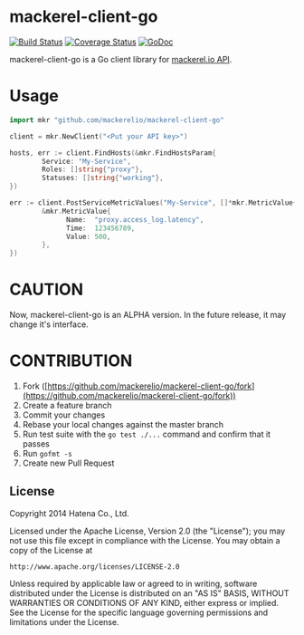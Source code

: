 mackerel-client-go
==================

[![Build Status](https://travis-ci.org/mackerelio/mackerel-client-go.svg?branch=master)][travis]
[![Coverage Status](https://coveralls.io/repos/mackerelio/mackerel-client-go/badge.png?branch=master)][coveralls]
[![GoDoc](https://godoc.org/github.com/mackerelio/mackerel-client-go?status.svg)][godoc]

[travis]: https://travis-ci.org/mackerelio/mackerel-client-go
[coveralls]: https://coveralls.io/r/mackerelio/mackerel-client-go?branch=master
[godoc]: https://godoc.org/github.com/mackerelio/mackerel-client-go

mackerel-client-go is a Go client library for [mackerel.io API](https://mackerel.io/api-docs/).

# Usage

```go
import mkr "github.com/mackerelio/mackerel-client-go"
```

```go
client = mkr.NewClient("<Put your API key>")

hosts, err := client.FindHosts(&mkr.FindHostsParam{
        Service: "My-Service",
        Roles: []string{"proxy"},
        Statuses: []string{"working"},
})

err := client.PostServiceMetricValues("My-Service", []*mkr.MetricValue{
        &mkr.MetricValue{
              Name:  "proxy.access_log.latency",
              Time:  123456789,
              Value: 500,
        },
})
```

# CAUTION

Now, mackerel-client-go is an ALPHA version. In the future release, it may change it's interface.

# CONTRIBUTION

1. Fork ([https://github.com/mackerelio/mackerel-client-go/fork](https://github.com/mackerelio/mackerel-client-go/fork))
1. Create a feature branch
1. Commit your changes
1. Rebase your local changes against the master branch
1. Run test suite with the `go test ./...` command and confirm that it passes
1. Run `gofmt -s`
1. Create new Pull Request

License
----------

Copyright 2014 Hatena Co., Ltd.

Licensed under the Apache License, Version 2.0 (the "License"); you may not use this file except in compliance with the License. You may obtain a copy of the License at

    http://www.apache.org/licenses/LICENSE-2.0

Unless required by applicable law or agreed to in writing, software distributed under the License is distributed on an "AS IS" BASIS, WITHOUT WARRANTIES OR CONDITIONS OF ANY KIND, either express or implied. See the License for the specific language governing permissions and limitations under the License.
